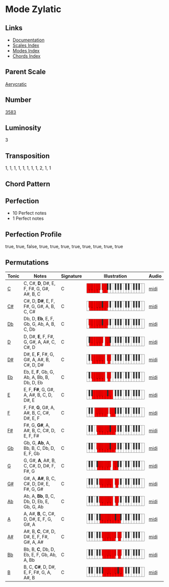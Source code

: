 # Mode Zylatic

## Links

- [Documentation](README.md)
- [Scales Index](Scales.md)
- [Modes Index](Modes.md)
- [Chords Index](Chords.md)

## Parent Scale

[Aerycratic](ScaleAerycratic.md)

## Number

[3583](https://ianring.com/musictheory/scales/3583)

## Luminosity

3

## Transposition

1, 1, 1, 1, 1, 1, 1, 1, 2, 1, 1

## Chord Pattern



## Perfection

- 10 Perfect notes
- 1 Perfect notes

## Perfection Profile

true, true, false, true, true, true, true, true, true, true, true

## Permutations

| Tonic | Notes | Signature | Illustration | Audio |
|-------|-------|-----------|--------------|-------|
| [C](ModeCNaturalZylatic.md) | C, C#, **D**, D#, E, F, F#, G, G#, A#, B, C | C | ![CNaturalZylatic](ModeCNaturalZylatic.png) | [midi](https://github.com/edipermadi/music/blob/main/docs/ModeCNaturalZylatic.mid?raw=true) |
| [C#](ModeCSharpZylatic.md) | C#, D, **D#**, E, F, F#, G, G#, A, B, C, C# | C | ![CSharpZylatic](ModeCSharpZylatic.png) | [midi](https://github.com/edipermadi/music/blob/main/docs/ModeCSharpZylatic.mid?raw=true) |
| [Db](ModeDFlatZylatic.md) | Db, D, **Eb**, E, F, Gb, G, Ab, A, B, C, Db | C | ![DFlatZylatic](ModeDFlatZylatic.png) | [midi](https://github.com/edipermadi/music/blob/main/docs/ModeDFlatZylatic.mid?raw=true) |
| [D](ModeDNaturalZylatic.md) | D, D#, **E**, F, F#, G, G#, A, A#, C, C#, D | C | ![DNaturalZylatic](ModeDNaturalZylatic.png) | [midi](https://github.com/edipermadi/music/blob/main/docs/ModeDNaturalZylatic.mid?raw=true) |
| [D#](ModeDSharpZylatic.md) | D#, E, **F**, F#, G, G#, A, A#, B, C#, D, D# | C | ![DSharpZylatic](ModeDSharpZylatic.png) | [midi](https://github.com/edipermadi/music/blob/main/docs/ModeDSharpZylatic.mid?raw=true) |
| [Eb](ModeEFlatZylatic.md) | Eb, E, **F**, Gb, G, Ab, A, Bb, B, Db, D, Eb | C | ![EFlatZylatic](ModeEFlatZylatic.png) | [midi](https://github.com/edipermadi/music/blob/main/docs/ModeEFlatZylatic.mid?raw=true) |
| [E](ModeENaturalZylatic.md) | E, F, **F#**, G, G#, A, A#, B, C, D, D#, E | C | ![ENaturalZylatic](ModeENaturalZylatic.png) | [midi](https://github.com/edipermadi/music/blob/main/docs/ModeENaturalZylatic.mid?raw=true) |
| [F](ModeFNaturalZylatic.md) | F, F#, **G**, G#, A, A#, B, C, C#, D#, E, F | C | ![FNaturalZylatic](ModeFNaturalZylatic.png) | [midi](https://github.com/edipermadi/music/blob/main/docs/ModeFNaturalZylatic.mid?raw=true) |
| [F#](ModeFSharpZylatic.md) | F#, G, **G#**, A, A#, B, C, C#, D, E, F, F# | C | ![FSharpZylatic](ModeFSharpZylatic.png) | [midi](https://github.com/edipermadi/music/blob/main/docs/ModeFSharpZylatic.mid?raw=true) |
| [Gb](ModeGFlatZylatic.md) | Gb, G, **Ab**, A, Bb, B, C, Db, D, E, F, Gb | C | ![GFlatZylatic](ModeGFlatZylatic.png) | [midi](https://github.com/edipermadi/music/blob/main/docs/ModeGFlatZylatic.mid?raw=true) |
| [G](ModeGNaturalZylatic.md) | G, G#, **A**, A#, B, C, C#, D, D#, F, F#, G | C | ![GNaturalZylatic](ModeGNaturalZylatic.png) | [midi](https://github.com/edipermadi/music/blob/main/docs/ModeGNaturalZylatic.mid?raw=true) |
| [G#](ModeGSharpZylatic.md) | G#, A, **A#**, B, C, C#, D, D#, E, F#, G, G# | C | ![GSharpZylatic](ModeGSharpZylatic.png) | [midi](https://github.com/edipermadi/music/blob/main/docs/ModeGSharpZylatic.mid?raw=true) |
| [Ab](ModeAFlatZylatic.md) | Ab, A, **Bb**, B, C, Db, D, Eb, E, Gb, G, Ab | C | ![AFlatZylatic](ModeAFlatZylatic.png) | [midi](https://github.com/edipermadi/music/blob/main/docs/ModeAFlatZylatic.mid?raw=true) |
| [A](ModeANaturalZylatic.md) | A, A#, **B**, C, C#, D, D#, E, F, G, G#, A | C | ![ANaturalZylatic](ModeANaturalZylatic.png) | [midi](https://github.com/edipermadi/music/blob/main/docs/ModeANaturalZylatic.mid?raw=true) |
| [A#](ModeASharpZylatic.md) | A#, B, **C**, C#, D, D#, E, F, F#, G#, A, A# | C | ![ASharpZylatic](ModeASharpZylatic.png) | [midi](https://github.com/edipermadi/music/blob/main/docs/ModeASharpZylatic.mid?raw=true) |
| [Bb](ModeBFlatZylatic.md) | Bb, B, **C**, Db, D, Eb, E, F, Gb, Ab, A, Bb | C | ![BFlatZylatic](ModeBFlatZylatic.png) | [midi](https://github.com/edipermadi/music/blob/main/docs/ModeBFlatZylatic.mid?raw=true) |
| [B](ModeBNaturalZylatic.md) | B, C, **C#**, D, D#, E, F, F#, G, A, A#, B | C | ![BNaturalZylatic](ModeBNaturalZylatic.png) | [midi](https://github.com/edipermadi/music/blob/main/docs/ModeBNaturalZylatic.mid?raw=true) |
